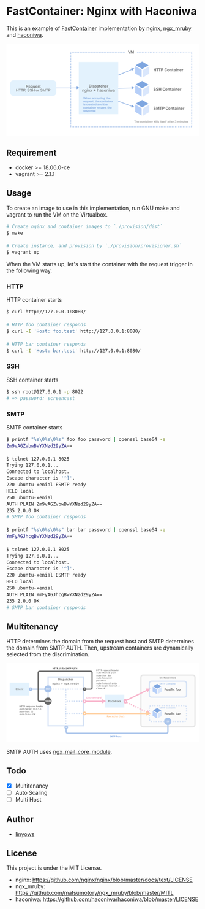 FastContainer: Nginx with Haconiwa
==

This is an example of [FastContainer][fastcontainer] implementation by [nginx][nginx], [ngx_mruby][ngx_mruby] and [haconiwa][haconiwa].

[fastcontainer]: https://speakerdeck.com/matsumoto_r/fastcontainer-at-iot38
[nginx]: https://github.com/nginx/nginx
[ngx_mruby]: https://github.com/matsumotory/ngx_mruby
[haconiwa]: https://github.com/haconiwa/haconiwa

![overview](misc/overview-fig.png)

Requirement
--

- docker >= 18.06.0-ce
- vagrant >= 2.1.1

Usage
--

To create an image to use in this implementation, run GNU make and vagrant to run the VM on the Virtualbox.

```sh
# Create nginx and container images to `./provision/dist`
$ make

# Create instance, and provision by `./provision/provisioner.sh`
$ vagrant up
```

When the VM starts up, let's start the container with the request trigger in the following way.

### HTTP

HTTP container starts

```sh
$ curl http://127.0.0.1:8080/

# HTTP foo container responds
$ curl -I 'Host: foo.test' http://127.0.0.1:8080/

# HTTP bar container responds
$ curl -I 'Host: bar.test' http://127.0.0.1:8080/
```

### SSH

SSH container starts

```sh
$ ssh root@127.0.0.1 -p 8022
# => password: screencast
```

### SMTP

SMTP container starts

```sh
$ printf "%s\0%s\0%s" foo foo password | openssl base64 -e
Zm9vAGZvbwBwYXNzd29yZA==

$ telnet 127.0.0.1 8025
Trying 127.0.0.1...
Connected to localhost.
Escape character is '^]'.
220 ubuntu-xenial ESMTP ready
HELO local
250 ubuntu-xenial
AUTH PLAIN Zm9vAGZvbwBwYXNzd29yZA==
235 2.0.0 OK
# SMTP foo container responds

$ printf "%s\0%s\0%s" bar bar password | openssl base64 -e
YmFyAGJhcgBwYXNzd29yZA==

$ telnet 127.0.0.1 8025
Trying 127.0.0.1...
Connected to localhost.
Escape character is '^]'.
220 ubuntu-xenial ESMTP ready
HELO local
250 ubuntu-xenial
AUTH PLAIN YmFyAGJhcgBwYXNzd29yZA==
235 2.0.0 OK
# SMTP bar container responds
```

Multitenancy
--

HTTP determines the domain from the request host and SMTP determines the domain from SMTP AUTH. Then, upstream containers are dynamically selected from the discrimination.

![multitenancy](misc/multitenancy-fig.png)

SMTP AUTH uses [ngx_mail_core_module](http://nginx.org/en/docs/mail/ngx_mail_core_module.html).

Todo
--

- [x] Multitenancy
- [ ] Auto Scaling
- [ ] Multi Host

Author
--

- [linyows][linyows]

[linyows]: https://github.com/linyows

License
--

This project is under the MIT License.

- nginx: https://github.com/nginx/nginx/blob/master/docs/text/LICENSE
- ngx_mruby: https://github.com/matsumotory/ngx_mruby/blob/master/MITL
- haconiwa: https://github.com/haconiwa/haconiwa/blob/master/LICENSE
